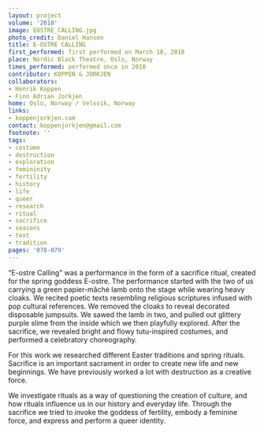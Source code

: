 ```yaml
---
layout: project
volume: '2018'
image: EOSTRE_CALLING.jpg
photo_credit: Daniel Hansen
title: E-OSTRE CALLING
first_performed: first performed on March 18, 2018
place: Nordic Black Theatre, Oslo, Norway
times_performed: performed once in 2018
contributor: KOPPEN & JORKJEN
collaborators:
- Henrik Koppen
- Finn Adrian Jorkjen
home: Oslo, Norway / Velsvik, Norway
links:
- koppenjorkjen.com
contact: koppenjorkjen@gmail.com
footnote: ''
tags:
- costume
- destruction
- exploration
- femininity
- fertility
- history
- life
- queer
- research
- ritual
- sacrifice
- seasons
- text
- tradition
pages: '078-079'
---
```


“E-ostre Calling” was a performance in the form of a sacrifice ritual, created for the spring goddess E-ostre. The performance started with the two of us carrying a green papier-mâché lamb onto the stage while wearing heavy cloaks. We recited poetic texts resembling religious scriptures infused with pop cultural references. We removed the cloaks to reveal decorated disposable jumpsuits. We sawed the lamb in two, and pulled out glittery purple slime from the inside which we then playfully explored. After the sacrifice, we revealed bright and flowy tutu-inspired costumes, and performed a celebratory choreography.

For this work we researched different Easter traditions and spring rituals. Sacrifice is an important sacrament in order to create new life and new beginnings. We have previously worked a lot with destruction as a creative force.

We investigate rituals as a way of questioning the creation of culture, and how rituals influence us in our history and everyday life. Through the sacrifice we tried to invoke the goddess of fertility, embody a feminine force, and express and perform a queer identity.
